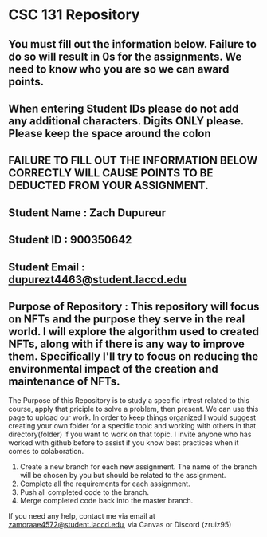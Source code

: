# CSC 131 Repository

## You must fill out the information below. Failure to do so will result in 0s for the assignments. We need to know who you are so we can award points. 

## When entering Student IDs please do not add any additional characters. Digits ONLY please. Please keep the space around the colon

## FAILURE TO FILL OUT THE INFORMATION BELOW CORRECTLY WILL CAUSE POINTS TO BE DEDUCTED FROM YOUR ASSIGNMENT.

## Student Name  : Zach Dupureur

## Student ID    : 900350642

## Student Email : dupurezt4463@student.laccd.edu

## Purpose of Repository : This repository will focus on NFTs and the purpose they serve in the real world. I will explore the algorithm used to created NFTs, along with if there is any way to improve them. Specifically I'll try to focus on reducing the environmental impact of the creation and maintenance of NFTs. 

The Purpose of this Repository is to study a specific intrest related to this course, apply that priciple to solve a problem, then present. We can use this page to upload our work. In order to keep things organized I would suggest creating your own folder for a specific topic and working with others in that directory(folder) if you want to work on that topic. I invite anyone who has worked with github before to assist if you know best practices when it comes to colaboration.

1. Create a new branch for each new assignment. The name of the branch will be chosen by you but should be related to the assignment.
2. Complete all the requirements for each assignment.
3. Push all completed code to the branch.
4. Merge completed code back into the master branch.

If you need any help, contact me via email at zamoraae4572@student.laccd.edu, via Canvas or Discord (zruiz95) 
